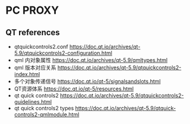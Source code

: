 # PC PROXY


## QT references
- qtquickcontrols2.conf  https://doc.qt.io/archives/qt-5.9/qtquickcontrols2-configuration.html
- qml 内对象属性  https://doc.qt.io/archives/qt-5.9/qmltypes.html
- qml 版本对应关系  https://doc.qt.io/archives/qt-5.9/qtquickcontrols2-index.html
- 多个对象传递信号  https://doc.qt.io/qt-5/signalsandslots.html
- QT资源体系 https://doc.qt.io/qt-5/resources.html
- qt quick controls2 https://doc.qt.io/archives/qt-5.9/qtquickcontrols2-guidelines.html
- qt quick controls2 types https://doc.qt.io/archives/qt-5.9/qtquick-controls2-qmlmodule.html
